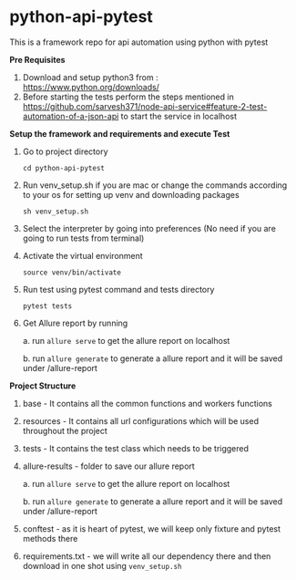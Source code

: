 # python-api-pytest

This is a framework repo for api automation using python with pytest

**Pre Requisites**

1. Download and setup python3 from : https://www.python.org/downloads/
2. Before starting the tests perform the steps mentioned
   in https://github.com/sarvesh371/node-api-service#feature-2-test-automation-of-a-json-api to start the service in
   localhost

**Setup the framework and requirements and execute Test**

1. Go to project directory

   `cd python-api-pytest`
2. Run venv_setup.sh if you are mac or change the commands according to your os for setting up venv and downloading
   packages

   `sh venv_setup.sh`

3. Select the interpreter by going into preferences (No need if you are going to run tests from terminal)
4. Activate the virtual environment

   `source venv/bin/activate`
5. Run test using pytest command and tests directory

   `pytest tests`
6. Get Allure report by running

   a. run `allure serve` to get the allure report on localhost

   b. run `allure generate` to generate a allure report and it will be saved under /allure-report

**Project Structure**

1. base - It contains all the common functions and workers functions
2. resources - It contains all url configurations which will be used throughout the project
3. tests - It contains the test class which needs to be triggered
5. allure-results - folder to save our allure report

   a. run `allure serve` to get the allure report on localhost

   b. run `allure generate` to generate a allure report and it will be saved under /allure-report

7. conftest - as it is heart of pytest, we will keep only fixture and pytest methods there
8. requirements.txt - we will write all our dependency there and then download in one shot using `venv_setup.sh`